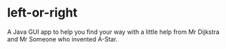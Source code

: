 # left-or-right
A Java GUI app to help you find your way with a little help from Mr Dijkstra and Mr Someone who invented A-Star.
